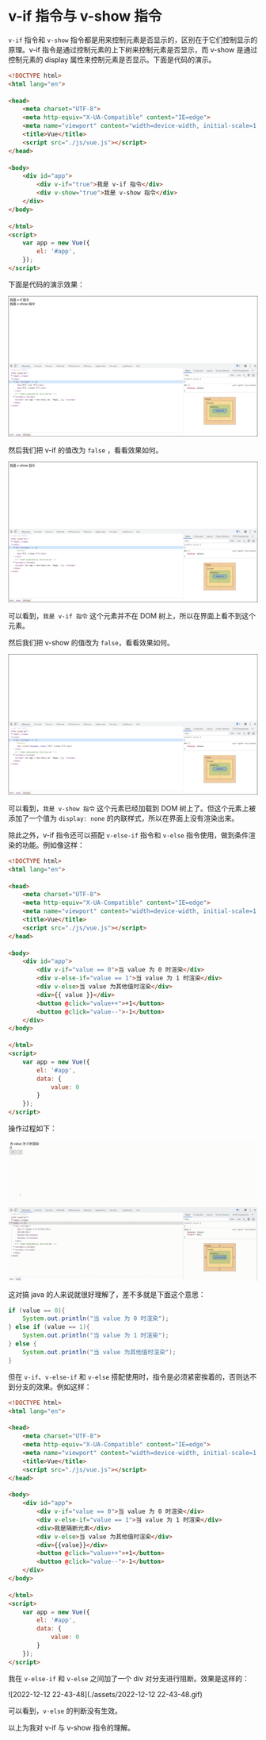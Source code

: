 # v-if 指令与 v-show 指令

`v-if` 指令和 `v-show` 指令都是用来控制元素是否显示的，区别在于它们控制显示的原理。v-if 指令是通过控制元素的上下树来控制元素是否显示，而 v-show 是通过控制元素的 display 属性来控制元素是否显示。下面是代码的演示。

```html
<!DOCTYPE html>
<html lang="en">

<head>
    <meta charset="UTF-8">
    <meta http-equiv="X-UA-Compatible" content="IE=edge">
    <meta name="viewport" content="width=device-width, initial-scale=1.0">
    <title>Vue</title>
    <script src="./js/vue.js"></script>
</head>

<body>
    <div id="app">
        <div v-if="true">我是 v-if 指令</div>
        <div v-show="true">我是 v-show 指令</div>
    </div>
</body>

</html>
<script>
    var app = new Vue({
        el: '#app',
    });
</script>
```

下面是代码的演示效果：

![image-20221212214714247](./assets/image-20221212214714247.png)

然后我们把 v-if 的值改为 `false` ，看看效果如何。

![image-20221212214733950](./assets/image-20221212214733950.png)

可以看到，`我是 v-if 指令` 这个元素并不在 DOM 树上，所以在界面上看不到这个元素。

然后我们把 v-show 的值改为 `false`，看看效果如何。

![image-20221212215111459](./assets/image-20221212215111459.png) 

可以看到，`我是 v-show 指令` 这个元素已经加载到 DOM 树上了。但这个元素上被添加了一个值为 `display: none` 的内联样式，所以在界面上没有渲染出来。

除此之外，v-if 指令还可以搭配 `v-else-if` 指令和 `v-else` 指令使用，做到条件渲染的功能。例如像这样：

```html
<!DOCTYPE html>
<html lang="en">

<head>
    <meta charset="UTF-8">
    <meta http-equiv="X-UA-Compatible" content="IE=edge">
    <meta name="viewport" content="width=device-width, initial-scale=1.0">
    <title>Vue</title>
    <script src="./js/vue.js"></script>
</head>

<body>
    <div id="app">
        <div v-if="value == 0">当 value 为 0 时渲染</div>
        <div v-else-if="value == 1">当 value 为 1 时渲染</div>
        <div v-else>当 value 为其他值时渲染</div>
        <div>{{ value }}</div>
        <button @click="value++">+1</button>
        <button @click="value--">-1</button>
    </div>
</body>

</html>
<script>
    var app = new Vue({
        el: '#app',
        data: {
            value: 0
        }
    });
</script>
```

 操作过程如下：

![12月12日](./assets/12月12日.gif)



这对搞 java 的人来说就很好理解了，差不多就是下面这个意思：

```java
if (value == 0){
    System.out.println("当 value 为 0 时渲染");
} else if (value == 1){
    System.out.println("当 value 为 1 时渲染");
} else {
    System.out.println("当 value 为其他值时渲染");
}
```

但在 `v-if`、`v-else-if` 和 `v-else` 搭配使用时，指令是必须紧密挨着的，否则达不到分支的效果。例如这样：

```html
<!DOCTYPE html>
<html lang="en">

<head>
    <meta charset="UTF-8">
    <meta http-equiv="X-UA-Compatible" content="IE=edge">
    <meta name="viewport" content="width=device-width, initial-scale=1.0">
    <title>Vue</title>
    <script src="./js/vue.js"></script>
</head>

<body>
    <div id="app">
        <div v-if="value == 0">当 value 为 0 时渲染</div>
        <div v-else-if="value == 1">当 value 为 1 时渲染</div>
        <div>我是隔断元素</div>
        <div v-else>当 value 为其他值时渲染</div>
        <div>{{value}}</div>
        <button @click="value++">+1</button>
        <button @click="value--">-1</button>
    </div>
</body>

</html>
<script>
    var app = new Vue({
        el: '#app',
        data: {
            value: 0
        }
    });
</script>
```

我在 `v-else-if` 和 `v-else` 之间加了一个 div 对分支进行阻断。效果是这样的：

![2022-12-12 22-43-48](./assets/2022-12-12 22-43-48.gif)



可以看到，`v-else` 的判断没有生效。

以上为我对 v-if 与 v-show 指令的理解。